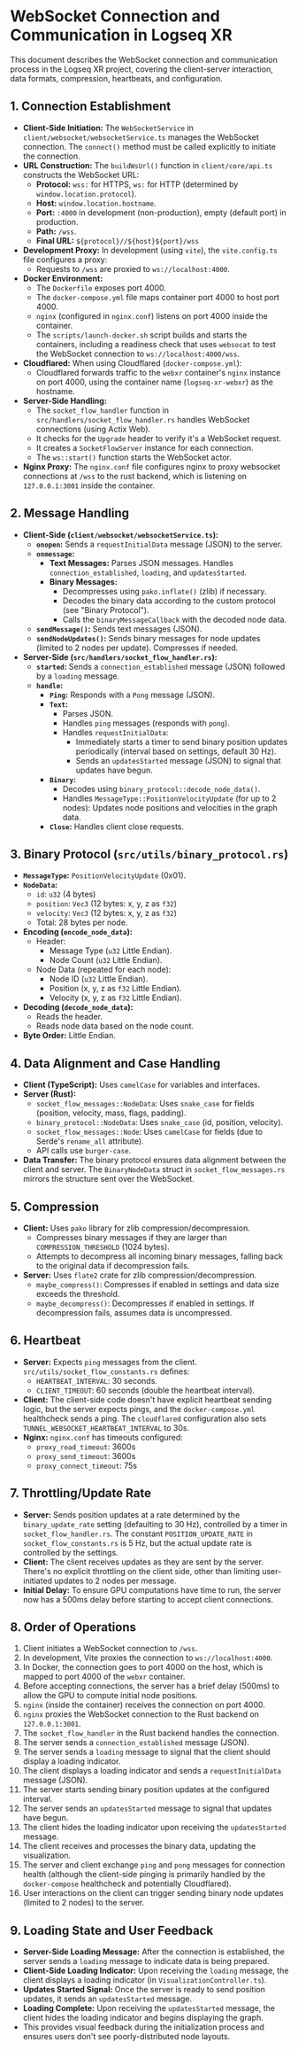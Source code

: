 # WebSocket Connection and Communication in Logseq XR

This document describes the WebSocket connection and communication process in the Logseq XR project, covering the client-server interaction, data formats, compression, heartbeats, and configuration.

## 1. Connection Establishment

*   **Client-Side Initiation:** The `WebSocketService` in `client/websocket/websocketService.ts` manages the WebSocket connection. The `connect()` method must be called explicitly to initiate the connection.
*   **URL Construction:** The `buildWsUrl()` function in `client/core/api.ts` constructs the WebSocket URL:
    *   **Protocol:** `wss:` for HTTPS, `ws:` for HTTP (determined by `window.location.protocol`).
    *   **Host:** `window.location.hostname`.
    *   **Port:** `:4000` in development (non-production), empty (default port) in production.
    *   **Path:** `/wss`.
    *   **Final URL:** `${protocol}//${host}${port}/wss`
*   **Development Proxy:** In development (using `vite`), the `vite.config.ts` file configures a proxy:
    *   Requests to `/wss` are proxied to `ws://localhost:4000`.
*   **Docker Environment:**
    *   The `Dockerfile` exposes port 4000.
    *   The `docker-compose.yml` file maps container port 4000 to host port 4000.
    *   `nginx` (configured in `nginx.conf`) listens on port 4000 inside the container.
    *   The `scripts/launch-docker.sh` script builds and starts the containers, including a readiness check that uses `websocat` to test the WebSocket connection to `ws://localhost:4000/wss`.
*   **Cloudflared:** When using Cloudflared (`docker-compose.yml`):
    *   Cloudflared forwards traffic to the `webxr` container's `nginx` instance on port 4000, using the container name (`logseq-xr-webxr`) as the hostname.
*   **Server-Side Handling:**
    *   The `socket_flow_handler` function in `src/handlers/socket_flow_handler.rs` handles WebSocket connections (using Actix Web).
    *   It checks for the `Upgrade` header to verify it's a WebSocket request.
    *   It creates a `SocketFlowServer` instance for each connection.
    *   The `ws::start()` function starts the WebSocket actor.
* **Nginx Proxy:** The `nginx.conf` file configures nginx to proxy websocket connections at `/wss` to the rust backend, which is listening on `127.0.0.1:3001` inside the container.

## 2. Message Handling

*   **Client-Side (`client/websocket/websocketService.ts`):**
    *   **`onopen`:** Sends a `requestInitialData` message (JSON) to the server.
    *   **`onmessage`:**
        *   **Text Messages:** Parses JSON messages. Handles `connection_established`, `loading`, and `updatesStarted`.
        *   **Binary Messages:**
            *   Decompresses using `pako.inflate()` (zlib) if necessary.
            *   Decodes the binary data according to the custom protocol (see "Binary Protocol").
            *   Calls the `binaryMessageCallback` with the decoded node data.
    *   **`sendMessage()`:** Sends text messages (JSON).
    *   **`sendNodeUpdates()`:** Sends binary messages for node updates (limited to 2 nodes per update). Compresses if needed.
*   **Server-Side (`src/handlers/socket_flow_handler.rs`):**
    *   **`started`:** Sends a `connection_established` message (JSON) followed by a `loading` message.
    *   **`handle`:**
        *   **`Ping`:** Responds with a `Pong` message (JSON).
        *   **`Text`:**
            *   Parses JSON.
            *   Handles `ping` messages (responds with `pong`).
            *   Handles `requestInitialData`:
                *   Immediately starts a timer to send binary position updates periodically (interval based on settings, default 30 Hz).
                *   Sends an `updatesStarted` message (JSON) to signal that updates have begun.
        *   **`Binary`:**
            *   Decodes using `binary_protocol::decode_node_data()`.
            *   Handles `MessageType::PositionVelocityUpdate` (for up to 2 nodes): Updates node positions and velocities in the graph data.
        *   **`Close`:** Handles client close requests.

## 3. Binary Protocol (`src/utils/binary_protocol.rs`)

*   **`MessageType`:** `PositionVelocityUpdate` (0x01).
*   **`NodeData`:**
    *   `id`: `u32` (4 bytes)
    *   `position`: `Vec3` (12 bytes: x, y, z as `f32`)
    *   `velocity`: `Vec3` (12 bytes: x, y, z as `f32`)
    *   Total: 28 bytes per node.
*   **Encoding (`encode_node_data`):**
    *   Header:
        *   Message Type (`u32` Little Endian).
        *   Node Count (`u32` Little Endian).
    *   Node Data (repeated for each node):
        *   Node ID (`u32` Little Endian).
        *   Position (x, y, z as `f32` Little Endian).
        *   Velocity (x, y, z as `f32` Little Endian).
*   **Decoding (`decode_node_data`):**
    *   Reads the header.
    *   Reads node data based on the node count.
* **Byte Order:** Little Endian.

## 4. Data Alignment and Case Handling

*   **Client (TypeScript):** Uses `camelCase` for variables and interfaces.
*   **Server (Rust):**
    *   `socket_flow_messages::NodeData`: Uses `snake_case` for fields (position, velocity, mass, flags, padding).
    *   `binary_protocol::NodeData`: Uses `snake_case` (id, position, velocity).
    *   `socket_flow_messages::Node`: Uses `camelCase` for fields (due to Serde's `rename_all` attribute).
    * API calls use `burger-case`.
*   **Data Transfer:** The binary protocol ensures data alignment between the client and server. The `BinaryNodeData` struct in `socket_flow_messages.rs` mirrors the structure sent over the WebSocket.

## 5. Compression

*   **Client:** Uses `pako` library for zlib compression/decompression.
    *   Compresses binary messages if they are larger than `COMPRESSION_THRESHOLD` (1024 bytes).
    *   Attempts to decompress all incoming binary messages, falling back to the original data if decompression fails.
*   **Server:** Uses `flate2` crate for zlib compression/decompression.
    *   `maybe_compress()`: Compresses if enabled in settings and data size exceeds the threshold.
    *   `maybe_decompress()`: Decompresses if enabled in settings. If decompression fails, assumes data is uncompressed.

## 6. Heartbeat

*   **Server:** Expects `ping` messages from the client. `src/utils/socket_flow_constants.rs` defines:
    *   `HEARTBEAT_INTERVAL`: 30 seconds.
    *   `CLIENT_TIMEOUT`: 60 seconds (double the heartbeat interval).
*   **Client:** The client-side code doesn't have explicit heartbeat sending logic, but the server expects pings, and the `docker-compose.yml` healthcheck sends a ping. The `cloudflared` configuration also sets `TUNNEL_WEBSOCKET_HEARTBEAT_INTERVAL` to 30s.
* **Nginx:** `nginx.conf` has timeouts configured:
    * `proxy_read_timeout`: 3600s
    * `proxy_send_timeout`: 3600s
    * `proxy_connect_timeout`: 75s

## 7. Throttling/Update Rate

*   **Server:** Sends position updates at a rate determined by the `binary_update_rate` setting (defaulting to 30 Hz), controlled by a timer in `socket_flow_handler.rs`. The constant `POSITION_UPDATE_RATE` in `socket_flow_constants.rs` is 5 Hz, but the actual update rate is controlled by the settings.
*   **Client:**  The client receives updates as they are sent by the server. There's no explicit throttling on the client side, other than limiting user-initiated updates to 2 nodes per message.
*   **Initial Delay:** To ensure GPU computations have time to run, the server now has a 500ms delay before starting to accept client connections.

## 8. Order of Operations

1.  Client initiates a WebSocket connection to `/wss`.
2.  In development, Vite proxies the connection to `ws://localhost:4000`.
3.  In Docker, the connection goes to port 4000 on the host, which is mapped to port 4000 of the `webxr` container.
4.  Before accepting connections, the server has a brief delay (500ms) to allow the GPU to compute initial node positions.
5.  `nginx` (inside the container) receives the connection on port 4000.
6.  `nginx` proxies the WebSocket connection to the Rust backend on `127.0.0.1:3001`.
7.  The `socket_flow_handler` in the Rust backend handles the connection.
8.  The server sends a `connection_established` message (JSON).
9.  The server sends a `loading` message to signal that the client should display a loading indicator.
10. The client displays a loading indicator and sends a `requestInitialData` message (JSON).
11. The server starts sending binary position updates at the configured interval.
12. The server sends an `updatesStarted` message to signal that updates have begun.
13. The client hides the loading indicator upon receiving the `updatesStarted` message.
14. The client receives and processes the binary data, updating the visualization.
15. The server and client exchange `ping` and `pong` messages for connection health (although the client-side pinging is primarily handled by the `docker-compose` healthcheck and potentially Cloudflared).
16. User interactions on the client can trigger sending binary node updates (limited to 2 nodes) to the server.

## 9. Loading State and User Feedback

*   **Server-Side Loading Message:** After the connection is established, the server sends a `loading` message to indicate data is being prepared.
*   **Client-Side Loading Indicator:** Upon receiving the `loading` message, the client displays a loading indicator (in `VisualizationController.ts`).
*   **Updates Started Signal:** Once the server is ready to send position updates, it sends an `updatesStarted` message.
*   **Loading Complete:** Upon receiving the `updatesStarted` message, the client hides the loading indicator and begins displaying the graph.
*   This provides visual feedback during the initialization process and ensures users don't see poorly-distributed node layouts.